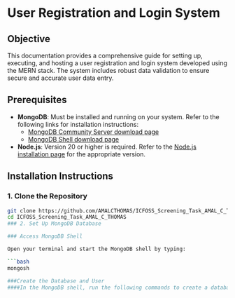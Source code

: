 # User Registration and Login System

## Objective

This documentation provides a comprehensive guide for setting up, executing, and hosting a user registration and login system developed using the MERN stack. The system includes robust data validation to ensure secure and accurate user data entry.

## Prerequisites

- **MongoDB**: Must be installed and running on your system. Refer to the following links for installation instructions:
  - [MongoDB Community Server download page](https://www.mongodb.com/try/download/community)
  - [MongoDB Shell download page](https://www.mongodb.com/try/download/shell)
- **Node.js**: Version 20 or higher is required. Refer to the [Node.js installation page](https://nodejs.org/en/download/) for the appropriate version.

## Installation Instructions

### 1. Clone the Repository

```bash
git clone https://github.com/AMALCTHOMAS/ICFOSS_Screening_Task_AMAL_C_THOMAS.git
cd ICFOSS_Screening_Task_AMAL_C_THOMAS
### 2. Set Up MongoDB Database

### Access MongoDB Shell

Open your terminal and start the MongoDB shell by typing:

```bash
mongosh

###Create the Database and User
####In the MongoDB shell, run the following commands to create a database named auth and a user with the username authuser and password password:
